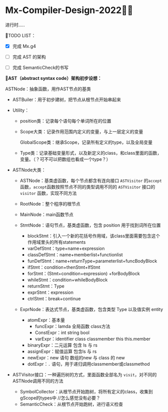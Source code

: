 # Mx-Compiler-Design-2022😶‍🌫️

进行时.....

🌱TODO LIST：

- [x] 完成 Mx.g4 
- [ ] 完成 AST 的架构
- [ ] 完成 SemanticCheck的书写



🌻**AST（abstract syntax code）架构初步设想：**

ASTNode：抽象函数，用作AST节点的基类

- ASTBuiler：用于初步建树，把节点从根节点开始串起来

- Utility：

  - position类：记录每个语句每个单词所在的位置

  - Scope大类：记录作用范围内定义的变量，与上一层定义的变量

    GlobalScope类：继承Scope，记录所有定义的type，以及全局变量

  - Type类：记录基础变量形式，以及新定义的class，和class里面的函数，变量。（？可不可以把数组也看成一个type？）

- ASTNode大类：

  - ASTNode：基类虚函数，每个节点都含有连向接口 `ASTVisitor` 的`accept`函数，`accept`函数按照节点不同的类型调用不同的 `ASTVisitor` 接口的 `visitor` 函数，实现不同方法
  - RootNode：整个程序的根节点
  - MainNode：main函数节点
  - StmtNode：语句节点，基类虚函数，包含 position 用于找到词所在位置

    - blockStmt：引入一个新的花括号作用域，该class里面需要包含这个作用域里头的所有statements
    - varDefStmt：type+name+expression
    - classDefStmt：name+memberlist+functionlist
    - funDefStmt：name+returnType+parameterlist+funcBodyBlock
    - ifStmt：condition+thenStmt+IfStmt
    - forStmt：(Stmt+condition+expression) +forBodyBlock
    - whileStmt：condition+whileBodyBlock
    - returnStmt：Type
    - exprStmt：expression
    - ctrlStmt：break+continue
  - ExprNode：表达式节点，基类虚函数，包含类型 Type 以及值实例 entity

    - atomExpr：基本量
      - funcExpr：lamda 全局函数 class方法
      - ConstExpr：int string bool
      - varExpr：identifier class classmember this this.member
    - binaryExpr：二元运算 包含 ls 与 rs
    - assignExpr：赋值运算 包含ls 与 rs
    - newExpr：new 语句 数组的new 与 class 的 new
    - dotExpr：`.` 语句，用于递归调用classmember或classmethod

- ASTVisitor接口：一种遍历树的方式，里面函数全部名为 `visit`，对不同的ASTNode调用不同的方法

  - SymbolCollector：从根节点开始跑树，将所有定义的class，收集到gScope的types中 //怎么感觉没有必要？
  - SemanticCheck：从根节点开始跑树，进行语义检查
